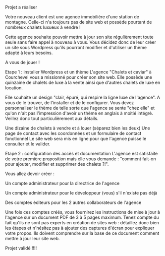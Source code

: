 Projet a réaliser 


Votre nouveau client est une agence immobilière d'une station de montagne. Celle-ci n'a toujours pas de site web et possède pourtant de nombreux chalets luxueux à vendre !

Cette agence souhaite pouvoir mettre à jour son site régulièrement toute seule sans faire appel à nouveau à vous. Vous décidez donc de leur créer un site sous Wordpress qu'ils pourront modifier et d'utiliser un thème adapté à leurs besoins.

A vous de jouer !

Etape 1 : installer Wordpress et un thème
L'agence "Chalets et caviar" à Courchevel vous a missionné pour créer son site web. Elle possède une quinzaine de chalets de luxe à la vente ainsi que d'autres chalets de luxe en location.

Elle souhaite un design "clair, épuré, qui respire la ligne luxe de l'agence". A vous de le trouver, de l'installer et de le configurer. Vous devez personnaliser le thème de telle sorte que l'agence se sente "chez elle" et qu'on n'ait pas l'impression d'avoir un thème en anglais à moitié intégré. Veillez donc tout particulièrement aux détails.

Une dizaine de chalets à vendre et à louer (séparez bien les deux)
Une page de contact avec les coordonnées et un formulaire de contact fonctionnel
Le site web sera mis en ligne pour que l'agence puisse le consulter et le valider.

Etape 2 : configuration des accès et documentation
L'agence est satisfaite de votre première proposition mais elle vous demande : "comment fait-on pour ajouter, modifier et supprimer des chalets ?!".

Vous allez devoir créer :

Un compte administrateur pour la directrice de l'agence

Un compte administrateur pour le développeur (vous) s'il n'existe pas déjà

Des comptes éditeurs pour les 2 autres collaborateurs de l'agence

Une fois ces comptes créés, vous fournirez les instructions de mise à jour à l'agence sur un document PDF de 3 à 5 pages maximum. 
Tenez compte du fait qu'ils ne sont pas experts en création de sites web : détaillez donc bien les étapes et n'hésitez pas à ajouter des captures d'écran pour expliquer votre propos. 
Ils doivent comprendre sur la base de ce document comment mettre à jour leur site web.

Projet validé !!!!
